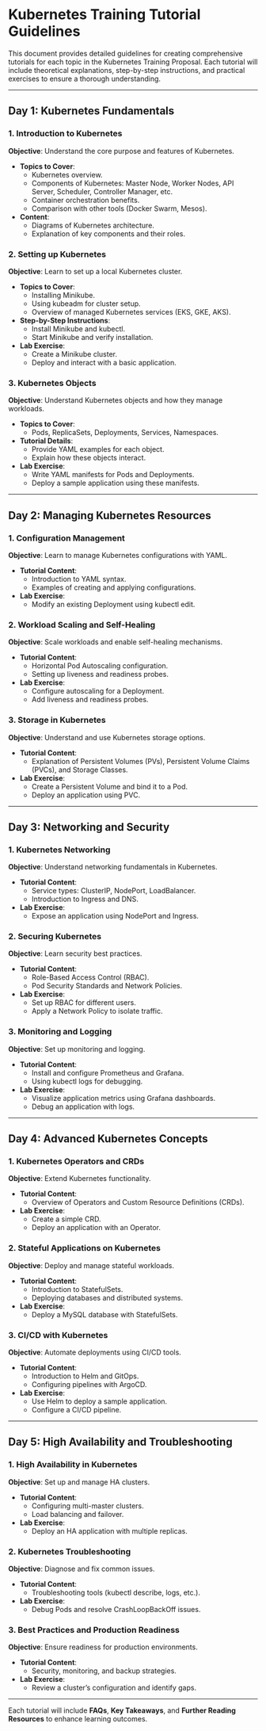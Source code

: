 # Kubernetes Training Tutorial Guidelines

This document provides detailed guidelines for creating comprehensive tutorials for each topic in the Kubernetes Training Proposal. Each tutorial will include theoretical explanations, step-by-step instructions, and practical exercises to ensure a thorough understanding.

---

## **Day 1: Kubernetes Fundamentals**

### **1. Introduction to Kubernetes**
**Objective**: Understand the core purpose and features of Kubernetes.
- **Topics to Cover**:
  - Kubernetes overview.
  - Components of Kubernetes: Master Node, Worker Nodes, API Server, Scheduler, Controller Manager, etc.
  - Container orchestration benefits.
  - Comparison with other tools (Docker Swarm, Mesos).
- **Content**:
  - Diagrams of Kubernetes architecture.
  - Explanation of key components and their roles.

### **2. Setting up Kubernetes**
**Objective**: Learn to set up a local Kubernetes cluster.
- **Topics to Cover**:
  - Installing Minikube.
  - Using kubeadm for cluster setup.
  - Overview of managed Kubernetes services (EKS, GKE, AKS).
- **Step-by-Step Instructions**:
  - Install Minikube and kubectl.
  - Start Minikube and verify installation.
- **Lab Exercise**:
  - Create a Minikube cluster.
  - Deploy and interact with a basic application.

### **3. Kubernetes Objects**
**Objective**: Understand Kubernetes objects and how they manage workloads.
- **Topics to Cover**:
  - Pods, ReplicaSets, Deployments, Services, Namespaces.
- **Tutorial Details**:
  - Provide YAML examples for each object.
  - Explain how these objects interact.
- **Lab Exercise**:
  - Write YAML manifests for Pods and Deployments.
  - Deploy a sample application using these manifests.

---

## **Day 2: Managing Kubernetes Resources**

### **1. Configuration Management**
**Objective**: Learn to manage Kubernetes configurations with YAML.
- **Tutorial Content**:
  - Introduction to YAML syntax.
  - Examples of creating and applying configurations.
- **Lab Exercise**:
  - Modify an existing Deployment using kubectl edit.

### **2. Workload Scaling and Self-Healing**
**Objective**: Scale workloads and enable self-healing mechanisms.
- **Tutorial Content**:
  - Horizontal Pod Autoscaling configuration.
  - Setting up liveness and readiness probes.
- **Lab Exercise**:
  - Configure autoscaling for a Deployment.
  - Add liveness and readiness probes.

### **3. Storage in Kubernetes**
**Objective**: Understand and use Kubernetes storage options.
- **Tutorial Content**:
  - Explanation of Persistent Volumes (PVs), Persistent Volume Claims (PVCs), and Storage Classes.
- **Lab Exercise**:
  - Create a Persistent Volume and bind it to a Pod.
  - Deploy an application using PVC.

---

## **Day 3: Networking and Security**

### **1. Kubernetes Networking**
**Objective**: Understand networking fundamentals in Kubernetes.
- **Tutorial Content**:
  - Service types: ClusterIP, NodePort, LoadBalancer.
  - Introduction to Ingress and DNS.
- **Lab Exercise**:
  - Expose an application using NodePort and Ingress.

### **2. Securing Kubernetes**
**Objective**: Learn security best practices.
- **Tutorial Content**:
  - Role-Based Access Control (RBAC).
  - Pod Security Standards and Network Policies.
- **Lab Exercise**:
  - Set up RBAC for different users.
  - Apply a Network Policy to isolate traffic.

### **3. Monitoring and Logging**
**Objective**: Set up monitoring and logging.
- **Tutorial Content**:
  - Install and configure Prometheus and Grafana.
  - Using kubectl logs for debugging.
- **Lab Exercise**:
  - Visualize application metrics using Grafana dashboards.
  - Debug an application with logs.

---

## **Day 4: Advanced Kubernetes Concepts**

### **1. Kubernetes Operators and CRDs**
**Objective**: Extend Kubernetes functionality.
- **Tutorial Content**:
  - Overview of Operators and Custom Resource Definitions (CRDs).
- **Lab Exercise**:
  - Create a simple CRD.
  - Deploy an application with an Operator.

### **2. Stateful Applications on Kubernetes**
**Objective**: Deploy and manage stateful workloads.
- **Tutorial Content**:
  - Introduction to StatefulSets.
  - Deploying databases and distributed systems.
- **Lab Exercise**:
  - Deploy a MySQL database with StatefulSets.

### **3. CI/CD with Kubernetes**
**Objective**: Automate deployments using CI/CD tools.
- **Tutorial Content**:
  - Introduction to Helm and GitOps.
  - Configuring pipelines with ArgoCD.
- **Lab Exercise**:
  - Use Helm to deploy a sample application.
  - Configure a CI/CD pipeline.

---

## **Day 5: High Availability and Troubleshooting**

### **1. High Availability in Kubernetes**
**Objective**: Set up and manage HA clusters.
- **Tutorial Content**:
  - Configuring multi-master clusters.
  - Load balancing and failover.
- **Lab Exercise**:
  - Deploy an HA application with multiple replicas.

### **2. Kubernetes Troubleshooting**
**Objective**: Diagnose and fix common issues.
- **Tutorial Content**:
  - Troubleshooting tools (kubectl describe, logs, etc.).
- **Lab Exercise**:
  - Debug Pods and resolve CrashLoopBackOff issues.

### **3. Best Practices and Production Readiness**
**Objective**: Ensure readiness for production environments.
- **Tutorial Content**:
  - Security, monitoring, and backup strategies.
- **Lab Exercise**:
  - Review a cluster’s configuration and identify gaps.

---

Each tutorial will include **FAQs**, **Key Takeaways**, and **Further Reading Resources** to enhance learning outcomes.

